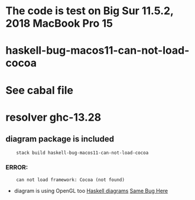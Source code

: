 # The code is test on Big Sur 11.5.2, 2018 MacBook Pro 15
# haskell-bug-macos11-can-not-load-cocoa
# See cabal file

# resolver ghc-13.28
## diagram package is included
```
    stack build haskell-bug-macos11-can-not-load-cocoa
```

### ERROR:
```
    can not load framework: Cocoa (not found)
```
* diagram is using OpenGL too
[Haskell diagrams](https://hackage.haskell.org/package/diagrams)
[Same Bug Here](https://github.com/bravit/hid-examples/issues/7)
